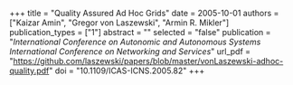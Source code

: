 +++
title = "Quality Assured Ad Hoc Grids"
date = 2005-10-01
authors = ["Kaizar Amin", "Gregor von Laszewski", "Armin R. Mikler"]
publication_types = ["1"]
abstract = ""
selected = "false"
publication = "*International Conference on Autonomic and Autonomous Systems International Conference on Networking and Services*"
url_pdf = "https://github.com/laszewski/papers/blob/master/vonLaszewski-adhoc-quality.pdf"
doi = "10.1109/ICAS-ICNS.2005.82"
+++

